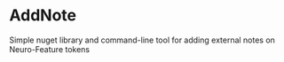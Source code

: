 # AddNote
Simple nuget library and command-line tool for adding external notes on Neuro-Feature tokens

